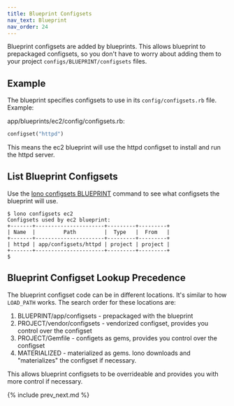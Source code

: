 ```yaml
---
title: Blueprint Configsets
nav_text: Blueprint
nav_order: 24
---
```


Blueprint configsets are added by blueprints. This allows blueprint to prepackaged configsets, so you don't have to worry about adding them to your project `configs/BLUEPRINT/configsets` files.

## Example

The blueprint specifies configsets to use in its `config/configsets.rb` file. Example:

app/blueprints/ec2/config/configsets.rb:

```ruby
configset("httpd")
```

This means the ec2 blueprint will use the httpd configset to install and run the httpd server.

## List Blueprint Configsets

Use the [lono configsets BLUEPRINT](/reference/lono-configsets/) command to see what configsets the blueprint will use.

    $ lono configsets ec2
    Configsets used by ec2 blueprint:
    +-------+----------------------+---------+---------+
    | Name  |         Path         |  Type   |  From   |
    +-------+----------------------+---------+---------+
    | httpd | app/configsets/httpd | project | project |
    +-------+----------------------+---------+---------+
    $

## Blueprint Configset Lookup Precedence

The blueprint configset code can be in different locations. It's similar to how `LOAD_PATH` works. The search order for these locations are:

1. BLUEPRINT/app/configsets - prepackaged with the blueprint
2. PROJECT/vendor/configsets - vendorized configset, provides you control over the configset
3. PROJECT/Gemfile - configets as gems, provides you control over the configset
4. MATERIALIZED - materialized as gems. lono downloads and "materializes" the configset if necessary.

This allows blueprint configsets to be overrideable and provides you with more control if necessary.

{% include prev_next.md %}
